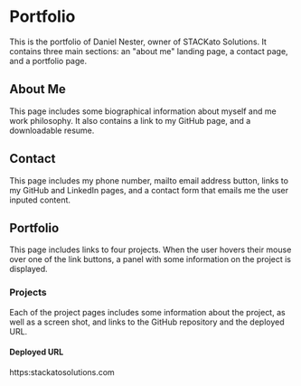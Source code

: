 # Portfolio

This is the portfolio of Daniel Nester, owner of STACKato Solutions. It contains three main sections: an "about me" landing page, a contact page, and a portfolio page.

## About Me

This page includes some biographical information about myself and me work philosophy. It also contains a link to my GitHub page, and a downloadable resume.

## Contact

This page includes my phone number, mailto email address button, links to my GitHub and LinkedIn pages, and a contact form that emails me the user inputed content.

## Portfolio

This page includes links to four projects. When the user hovers their mouse over one of the link buttons, a panel with some information on the project is displayed.

### Projects

Each of the project pages includes some information about the project, as well as a screen shot, and links to the GitHub repository and the deployed URL.

#### Deployed URL

https:stackatosolutions.com
